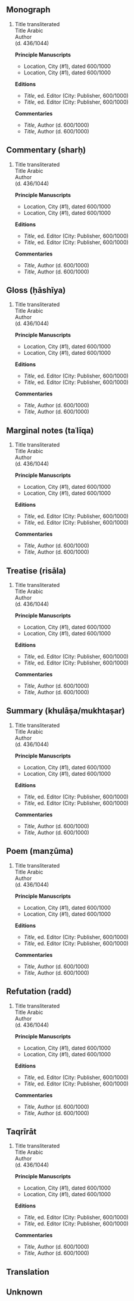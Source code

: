 ## Monograph

1. Title transliterated  
   Title Arabic  
   Author  
   (d. 436/1044)

   **Principle Manuscripts**
    * Location, City (#1), dated 600/1000
    * Location, City (#1), dated 600/1000

   **Editions**
    * *Title*, ed. Editor (City: Publisher, 600/1000)
    * *Title*, ed. Editor (City: Publisher, 600/1000)

   **Commentaries**
    * *Title*, Author (d. 600/1000)
    * *Title*, Author (d. 600/1000)

## Commentary (sharḥ)

1. Title transliterated  
   Title Arabic  
   Author  
   (d. 436/1044)

   **Principle Manuscripts**
    * Location, City (#1), dated 600/1000
    * Location, City (#1), dated 600/1000

   **Editions**
    * *Title*, ed. Editor (City: Publisher, 600/1000)
    * *Title*, ed. Editor (City: Publisher, 600/1000)

   **Commentaries**
    * *Title*, Author (d. 600/1000)
    * *Title*, Author (d. 600/1000)

## Gloss (ḥāshīya)

1. Title transliterated  
   Title Arabic  
   Author  
   (d. 436/1044)

   **Principle Manuscripts**
    * Location, City (#1), dated 600/1000
    * Location, City (#1), dated 600/1000

   **Editions**
    * *Title*, ed. Editor (City: Publisher, 600/1000)
    * *Title*, ed. Editor (City: Publisher, 600/1000)

   **Commentaries**
    * *Title*, Author (d. 600/1000)
    * *Title*, Author (d. 600/1000)

## Marginal notes (taʿlīqa)

1. Title transliterated  
   Title Arabic  
   Author  
   (d. 436/1044)

   **Principle Manuscripts**
    * Location, City (#1), dated 600/1000
    * Location, City (#1), dated 600/1000

   **Editions**
    * *Title*, ed. Editor (City: Publisher, 600/1000)
    * *Title*, ed. Editor (City: Publisher, 600/1000)

   **Commentaries**
    * *Title*, Author (d. 600/1000)
    * *Title*, Author (d. 600/1000)

## Treatise (risāla)

1. Title transliterated  
   Title Arabic  
   Author  
   (d. 436/1044)

   **Principle Manuscripts**
    * Location, City (#1), dated 600/1000
    * Location, City (#1), dated 600/1000

   **Editions**
    * *Title*, ed. Editor (City: Publisher, 600/1000)
    * *Title*, ed. Editor (City: Publisher, 600/1000)

   **Commentaries**
    * *Title*, Author (d. 600/1000)
    * *Title*, Author (d. 600/1000)

## Summary (khulāṣa/mukhtaṣar)

1. Title transliterated  
   Title Arabic  
   Author  
   (d. 436/1044)

   **Principle Manuscripts**
    * Location, City (#1), dated 600/1000
    * Location, City (#1), dated 600/1000

   **Editions**
    * *Title*, ed. Editor (City: Publisher, 600/1000)
    * *Title*, ed. Editor (City: Publisher, 600/1000)

   **Commentaries**
    * *Title*, Author (d. 600/1000)
    * *Title*, Author (d. 600/1000)

## Poem (manẓūma)

1. Title transliterated  
   Title Arabic  
   Author  
   (d. 436/1044)

   **Principle Manuscripts**
    * Location, City (#1), dated 600/1000
    * Location, City (#1), dated 600/1000

   **Editions**
    * *Title*, ed. Editor (City: Publisher, 600/1000)
    * *Title*, ed. Editor (City: Publisher, 600/1000)

   **Commentaries**
    * *Title*, Author (d. 600/1000)
    * *Title*, Author (d. 600/1000)

## Refutation (radd)

1. Title transliterated  
   Title Arabic  
   Author  
   (d. 436/1044)

   **Principle Manuscripts**
    * Location, City (#1), dated 600/1000
    * Location, City (#1), dated 600/1000

   **Editions**
    * *Title*, ed. Editor (City: Publisher, 600/1000)
    * *Title*, ed. Editor (City: Publisher, 600/1000)

   **Commentaries**
    * *Title*, Author (d. 600/1000)
    * *Title*, Author (d. 600/1000)

## Taqrīrāt

1. Title transliterated  
   Title Arabic  
   Author  
   (d. 436/1044)

   **Principle Manuscripts**
    * Location, City (#1), dated 600/1000
    * Location, City (#1), dated 600/1000

   **Editions**
    * *Title*, ed. Editor (City: Publisher, 600/1000)
    * *Title*, ed. Editor (City: Publisher, 600/1000)

   **Commentaries**
    * *Title*, Author (d. 600/1000)
    * *Title*, Author (d. 600/1000)

## Translation

## Unknown

